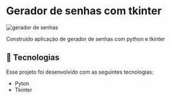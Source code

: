 # Gerador de senhas com tkinter

![gerador de senhas](https://i.imgur.com/ajGe1LX.png)

Construido aplicação de gerador de senhas com python e tkinter

## 🚀 Tecnologias

Esse projeto foi desenvolvido com as seguintes tecnologias:

- Pyton
- Tkinter
